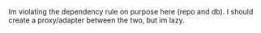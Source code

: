 Im violating the dependency rule on purpose here (repo and db). I should create a proxy/adapter between the two,
but im lazy.
